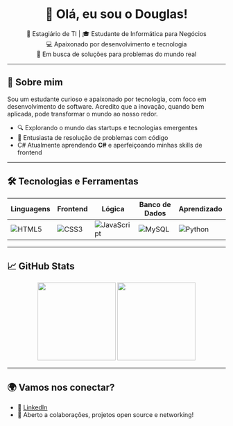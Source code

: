 <h1 align="center">👋 Olá, eu sou o Douglas!</h1>

<p align="center">
  🌱 Estagiário de TI | 🎓 Estudante de Informática para Negócios <br/>
  💻 Apaixonado por desenvolvimento e tecnologia <br/>
  🚀 Em busca de soluções para problemas do mundo real
</p>

---

## 🧠 Sobre mim

Sou um estudante curioso e apaixonado por tecnologia, com foco em desenvolvimento de software. Acredito que a inovação, quando bem aplicada, pode transformar o mundo ao nosso redor.

- 🔍 Explorando o mundo das startups e tecnologias emergentes  
- 🧩 Entusiasta de resolução de problemas com código  
- C# Atualmente aprendendo **C#** e aperfeiçoando minhas skills de frontend  

---

## 🛠️ Tecnologias e Ferramentas

| Linguagens | Frontend | Lógica | Banco de Dados | Aprendizado |
|-----------|----------|---------|----------------|-------------|
| ![HTML5](https://img.shields.io/badge/-HTML5-E34F26?style=flat&logo=html5&logoColor=white) | ![CSS3](https://img.shields.io/badge/-CSS3-1572B6?style=flat&logo=css3) | ![JavaScript](https://img.shields.io/badge/-JavaScript-F7DF1E?style=flat&logo=javascript&logoColor=black) | ![MySQL](https://img.shields.io/badge/-MySQL-4479A1?style=flat&logo=mysql&logoColor=white) | ![Python](https://img.shields.io/badge/-Python-3776AB?style=flat&logo=python&logoColor=white) |

---

## 📈 GitHub Stats

<div align="center">
  <img height="180em" src="https://github-readme-stats.vercel.app/api?username=DouglasTeixeiraLima1&show_icons=true&theme=tokyonight"/>
  <img height="180em" src="https://github-readme-stats.vercel.app/api/top-langs/?username=DouglasTeixeiraLima1&layout=compact&theme=tokyonight"/>
</div>

---

## 🌍 Vamos nos conectar?

- 💼 [LinkedIn](https://www.linkedin.com/in/douglastlima)
- 💬 Aberto a colaborações, projetos open source e networking!
